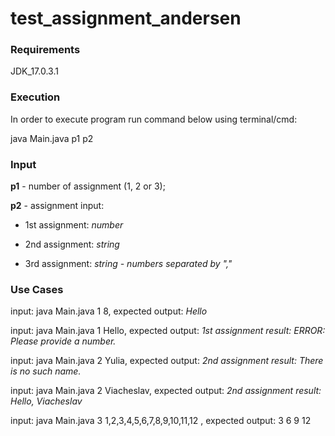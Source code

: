 # test_assignment_andersen

### Requirements

JDK_17.0.3.1

### Execution

In order to execute program run command below using terminal/cmd:

java Main.java p1 p2

### Input

**p1** - number of assignment (1, 2 or 3);

**p2** - assignment input:

-   1st assignment: *number*

-   2nd assignment: *string*

-   3rd assignment: *string - numbers separated by ","*

### Use Cases


input: java Main.java 1 8, expected output: *Hello*

input: java Main.java 1 Hello, expected output: *1st assignment result: ERROR: Please provide a number.*

input: java Main.java 2 Yulia, expected output: *2nd assignment result: There is no such name.*

input: java Main.java 2 Viacheslav, expected output: *2nd assignment result: Hello, Viacheslav*

input: java Main.java 3 1,2,3,4,5,6,7,8,9,10,11,12 , expected output: 3 6 9 12


